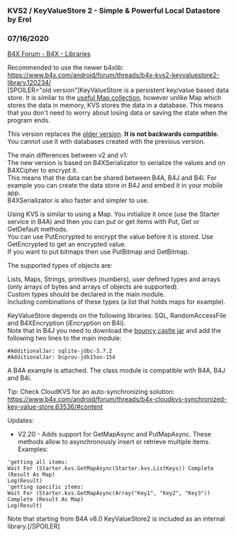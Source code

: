 ###  KVS2 / KeyValueStore 2 - Simple & Powerful Local Datastore by Erel
### 07/16/2020
[B4X Forum - B4X - Libraries](https://www.b4x.com/android/forum/threads/63633/)

Recommended to use the newer b4xlib: <https://www.b4x.com/android/forum/threads/b4x-kvs2-keyvaluestore2-library.120234/>  
[SPOILER="old version"]KeyValueStore is a persistent key/value based data store. It is similar to the [useful Map collection](https://www.b4x.com/android/forum/threads/map-collection-the-most-useful-collection.60304/), however unlike Map which stores the data in memory, KVS stores the data in a database. This means that you don't need to worry about losing data or saving the state when the program ends.  
  
This version replaces the [older version](https://www.b4x.com/android/forum/threads/26317/#content). **It is not backwards compatible.** You cannot use it with databases created with the previous version.  
  
The main differences between v2 and v1:  
The new version is based on B4XSerializator to serialize the values and on B4XCipher to encrypt it.  
This means that the data can be shared between B4A, B4J and B4i. For example you can create the data store in B4J and embed it in your mobile app.  
B4XSerializator is also faster and simpler to use.  
  
Using KVS is similar to using a Map. You initialize it once (use the Starter service in B4A) and then you can put or get items with Put, Get or GetDefault methods.  
You can use PutEncrypted to encrypt the value before it is stored. Use GetEncrypted to get an encrypted value.  
If you want to put bitmaps then use PutBitmap and GetBitmap.  
  
The supported types of objects are:  
  
Lists, Maps, Strings, primitives (numbers), user defined types and arrays (only arrays of bytes and arrays of objects are supported).  
Custom types should be declared in the main module.  
Including combinations of these types (a list that holds maps for example).  
  
KeyValueStore depends on the following libraries: SQL, RandomAccessFile and B4XEncryption (iEncryption on B4i).  
Note that in B4J you need to download the [bouncy castle jar](https://www.bouncycastle.org/download/bcprov-jdk15on-154.jar) and add the following two lines to the main module:  

```B4X
#AdditionalJar: sqlite-jdbc-3.7.2  
#AdditionalJar: bcprov-jdk15on-154
```

  
  
  
A B4A example is attached. The class module is compatible with B4A, B4J and B4i.  
  
Tip: Check CloudKVS for an auto-synchronizing solution: <https://www.b4x.com/android/forum/threads/b4x-cloudkvs-synchronized-key-value-store.63536/#content>  
  
Updates:  
  
- V2.20 - Adds support for GetMapAsync and PutMapAsync. These methods allow to asynchronously insert or retrieve multiple items.  
Examples:  

```B4X
'getting all items:  
Wait For (Starter.kvs.GetMapAsync(Starter.kvs.ListKeys)) Complete (Result As Map)  
Log(Result)  
'getting specific items:  
Wait For (Starter.kvs.GetMapAsync(Array("Key1", "Key2", "Key3")) Complete (Result As Map)  
Log(Result)
```

  
  
Note that starting from B4A v8.0 KeyValueStore2 is included as an internal library.[/SPOILER]